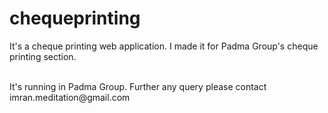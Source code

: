 chequeprinting
==============

It's a cheque printing web application. I made it for Padma Group's cheque printing section.

<br />
It's running in Padma Group. Further any query please contact imran.meditation@gmail.com
